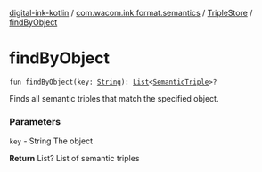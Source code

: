 [digital-ink-kotlin](../../index.md) / [com.wacom.ink.format.semantics](../index.md) / [TripleStore](index.md) / [findByObject](./find-by-object.md)

# findByObject

`fun findByObject(key: `[`String`](https://kotlinlang.org/api/latest/jvm/stdlib/kotlin/-string/index.html)`): `[`List`](https://kotlinlang.org/api/latest/jvm/stdlib/kotlin.collections/-list/index.html)`<`[`SemanticTriple`](../-semantic-triple/index.md)`>?`

Finds all semantic triples that match the specified object.

### Parameters

`key` - String The object

**Return**
List? List of semantic triples

